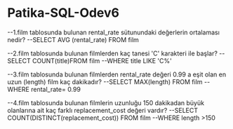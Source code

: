 # Patika-SQL-Odev6
--1.film tablosunda bulunan rental_rate sütunundaki değerlerin ortalaması nedir?
--SELECT AVG (rental_rate) FROM film

--2.film tablosunda bulunan filmlerden kaç tanesi 'C' karakteri ile başlar?
--SELECT COUNT(title)FROM film
--WHERE title LIKE 'C%'

--3.film tablosunda bulunan filmlerden rental_rate değeri 0.99 a eşit olan en uzun (length) film kaç dakikadır?
--SELECT MAX(length) FROM film
--WHERE rental_rate= 0.99

--4.film tablosunda bulunan filmlerin uzunluğu 150 dakikadan büyük olanlarına ait kaç farklı replacement_cost değeri vardır?
--SELECT COUNT(DISTINCT(replacement_cost)) FROM film
--WHERE length >150
